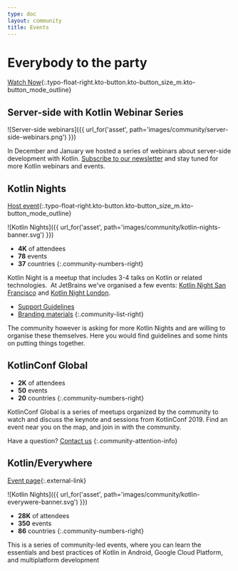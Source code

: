 ```yaml
---
type: doc
layout: community
title: Events
---
```


# Everybody to the party 

[Watch Now](https://www.youtube.com/playlist?list=PLlFc5cFwUnmx-dpq9nkdaVJX0GnrM1Mp1){:.typo-float-right.kto-button.kto-button_size_m.kto-button_mode_outline}

## Server-side with Kotlin Webinar Series

![Server-side webinars]({{ url_for('asset', path='images/community/server-side-webinars.png') }})
 
In December and January we hosted a series of webinars about server-side development with Kotlin. 
[Subscribe to our newsletter](https://info.jetbrains.com/kotlin-communication-center-page.html) and stay tuned for more Kotlin webinars and events.
 
## Kotlin Nights

[Host event](https://surveys.jetbrains.com/s3/1eca96c71ee7){:.typo-float-right.kto-button.kto-button_size_m.kto-button_mode_outline}

![Kotlin Nights]({{ url_for('asset', path='images/community/kotlin-nights-banner.svg') }})

* **4K** of attendees
* **78** events
* **37** countries
 {:.community-numbers-right}
 
Kotlin Night is a meetup that includes 3-4 talks on Kotlin or related technologies.  At JetBrains we've organised a few events: [Kotlin Night San Francisco](https://blog.jetbrains.com/kotlin/2016/06/kotlin-night-recordings/) and [Kotlin Night London](https://blog.jetbrains.com/kotlin/2016/11/kotlin-night-in-london-recordings/).

* [Support Guidelines](/community/kotlin-nights/guidelines.html)
* [Branding materials](/community/kotlin-nights/branding.html)
 {:.community-list-right}

The community however is asking for more Kotlin Nights and are willing to organise these themselves. Here you would find guidelines and some hints on putting things together.
 
## KotlinConf Global
 
* **2K** of attendees
* **50** events
* **20** countries 
 {:.community-numbers-right}
 
KotlinConf Global is a series of meetups organized by the community to watch and discuss the keynote and sessions from KotlinConf 2019. Find an event near you on the map, and join in with the community.

Have a question? [Contact us](mailto:kug@jetbrains.com)
{:.community-attention-info}


## Kotlin/Everywhere

[Event page](http://everywhere.kotlinlang.org){:.external-link}

![Kotlin Nights]({{ url_for('asset', path='images/community/kotlin-everywere-banner.svg') }})


* **28K** of attendees
* **350** events
* **86** countries
 {:.community-numbers-right}

This is a series of community-led events, where you can learn the essentials and best practices of Kotlin in Android, Google Cloud Platform, and multiplatform development
